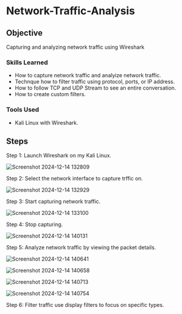 # Network-Traffic-Analysis

## Objective

Capturing and analyzing network traffic using Wireshark

### Skills Learned
- How to capture network traffic and analyize network traffic.
- Technque how to filter traffic using protocol, ports, or IP address.
- How to follow TCP and UDP Stream to see an entire conversation.
- How to create custom filters.

### Tools Used
- Kali Linux with Wireshark.

## Steps
Step 1: Launch Wireshark on my Kali Linux.

![Screenshot 2024-12-14 132809](https://github.com/user-attachments/assets/3a6b7606-3fac-4457-99ac-4d3beaf32705)

Step 2: Select the network interface to capture trffic on.

![Screenshot 2024-12-14 132929](https://github.com/user-attachments/assets/f16d40f7-b9ca-4046-a670-614e316a4bca)

Step 3: Start capturing network traffic.

![Screenshot 2024-12-14 133100](https://github.com/user-attachments/assets/3f728d29-b3f0-4db1-98b5-79175a46f8f1)

Step 4: Stop capturing.

![Screenshot 2024-12-14 140131](https://github.com/user-attachments/assets/1128c2ff-d492-4dd1-8a33-505f3f682c2d)

Step 5: Analyze network traffic by viewing the packet details.

![Screenshot 2024-12-14 140641](https://github.com/user-attachments/assets/75d8ee40-f08a-435b-82c8-c0ef51b23ce2)

![Screenshot 2024-12-14 140658](https://github.com/user-attachments/assets/debf0e60-11e1-4aed-a454-5be7d3427613)

![Screenshot 2024-12-14 140713](https://github.com/user-attachments/assets/ebbcc145-c951-4b90-a5ce-b547d2c37a35)

![Screenshot 2024-12-14 140754](https://github.com/user-attachments/assets/e751f9eb-394c-4804-bd6e-c556d0b32d76)

Step 6: Filter traffic use display filters to focus on specific types.


